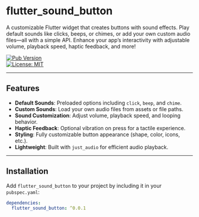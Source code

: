 # flutter_sound_button

A customizable Flutter widget that creates buttons with sound effects. Play default sounds like clicks, beeps, or chimes, or add your own custom audio files—all with a simple API. Enhance your app’s interactivity with adjustable volume, playback speed, haptic feedback, and more!

[![Pub Version](https://img.shields.io/pub/v/flutter_sound_button)](https://pub.dev/packages/flutter_sound_button)  
[![License: MIT](https://img.shields.io/badge/License-MIT-blue.svg)](https://opensource.org/licenses/MIT)

---

## Features

- **Default Sounds**: Preloaded options including `click`, `beep`, and `chime`.
- **Custom Sounds**: Load your own audio files from assets or file paths.
- **Sound Customization**: Adjust volume, playback speed, and looping behavior.
- **Haptic Feedback**: Optional vibration on press for a tactile experience.
- **Styling**: Fully customizable button appearance (shape, color, icons, etc.).
- **Lightweight**: Built with `just_audio` for efficient audio playback.

---

## Installation

Add `flutter_sound_button` to your project by including it in your `pubspec.yaml`:

```yaml
dependencies:
  flutter_sound_button: ^0.0.1
